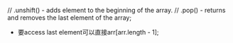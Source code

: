 
// .unshift() - adds element to the beginning of the array.
// .pop() - returns and removes the last element of the array;

- 要access last element可以直接arr[arr.length - 1];